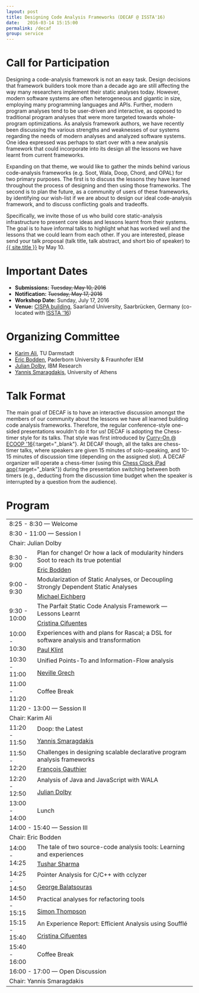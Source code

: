 ```yaml
---
layout: post
title: Designing Code Analysis Frameworks (DECAF @ ISSTA'16)
date:   2016-03-14 15:15:00
permalink: /decaf
group: service
---
```


# Call for Participation #
Designing a code-analysis framework is not an easy task. Design decisions that framework builders took more than a decade ago are still affecting the way many researchers implement their static analyses today. However, modern software systems are often heterogeneous and gigantic in size, employing many programming languages and APIs. Further, modern program analyses tend to be user-driven and interactive, as opposed to traditional program analyses that were more targeted towards whole-program optimizations. As analysis framework authors, we have recently been discussing the various strengths and weaknesses of our systems regarding the needs of modern analyses and analyzed software systems. One idea expressed was perhaps to start over with a new analysis framework that could incorporate into its design all the lessons we have learnt from current frameworks.

Expanding on that theme, we would like to gather the minds behind various code-analysis frameworks (e.g. Soot, Wala, Doop, Chord, and OPAL) for two primary purposes. The first is to discuss the lessons they have learned throughout the process of designing and then using those frameworks. The second is to plan the future, as a community of users of these frameworks, by identifying our wish-list if we are about to design our ideal code-analysis framework, and to discuss conflicting goals and tradeoffs.

Specifically, we invite those of us who build core static-analysis infrastructure to present core ideas and lessons learnt from their systems. The goal is to have informal talks to highlight what has worked well and the lessons that we could learn from each other. If you are interested, please send your talk proposal (talk title, talk abstract, and short bio of speaker) to <a href="mailto:{{ site.email }}">{{ site.title }}</a> by May 10.

# Important Dates #
* **Submissions:**   ~~Tuesday, May 10, 2016~~
* **Notification:**  ~~Tuesday, May 17, 2016~~
* **Workshop Date:** Sunday, July 17, 2016
* **Venue:**         <a href="https://issta2016.cispa.saarland/wp-content/uploads/2016/04/aula.jpg" target="_blank">CISPA building</a>, Saarland University, Saarbrücken, Germany (co-located with <a href="https://issta2016.cispa.saarland/workshops/" target="_blank">ISSTA '16</a>)

# Organizing Committee #
* <a href="http://karimali.ca" target="_blank">Karim Ali</a>, TU Darmstadt
* <a href="http://bodden.de" target="_blank">Eric Bodden</a>, Paderborn University & Fraunhofer IEM
* <a href="http://researcher.watson.ibm.com/researcher/view.php?person=us-dolby" target="_blank">Julian Dolby</a>, IBM Research
* <a href="http://smaragd.org" target="_blank">Yannis Smaragdakis</a>, University of Athens

# Talk Format #
The main goal of DECAF is to have an interactive discussion amongst the members of our community about the lessons we have all learned building code analysis frameworks. Therefore, the regular conference-style one-sided presentations wouldn't do it for us! DECAF is adopting the Chess-timer style for its talks. That style was first introduced by [Curry-On @ ECOOP &#39;16](http://curry-on.org/2016/){:target="_blank"}. At DECAF though, all the talks are chess-timer talks, where speakers are given 15 minutes of solo-speaking, and 10-15 minutes of discussion time (depending on the assigned slot). A DECAF organizer will operate a chess-timer (using this [Chess Clock iPad app](https://itunes.apple.com/us/app/chess-clock-merkmatics/id347870076?mt=8){:target="_blank"}) during the presentation switching between both timers (e.g., deducting from the discussion time budget when the speaker is interrupted by a question from the audience). 

# Program #

<table class="schedule">
	<colgroup width="15%"/>
	<colgroup width="85%"/>
	<tbody>
		<tr><td colspan="2" class="session">8:25 - 8:30 &mdash; Welcome</td></tr>
		<tr><td colspan="2" class="session">8:30 - 11:00 &mdash; Session I</td></tr>
		<tr><td colspan="2" class="chairs">Chair: Julian Dolby</td></tr>
		<tr>
			<td rowspan="2">8:30 - 9:00</td>
			<td class="title">Plan for change! Or how a lack of modularity hinders Soot to reach its true potential</td>
		</tr>
		<tr>
			<td class="speakers"><a href="http://www.bodden.de" target="_blank">Eric Bodden</a></td>
		</tr>
		<tr>
			<td rowspan="2">9:00 - 9:30</td>
			<td class="title">Modularization of Static Analyses, or Decoupling Strongly Dependent Static Analyses</td>
		</tr>
		<tr>
			<td class="speakers"><a href="http://michael-eichberg.de" target="_blank">Michael Eichberg</a></td>
		</tr>
		<tr>
			<td rowspan="2">9:30 - 10:00</td>
			<td class="title">The Parfait Static Code Analysis Framework — Lessons Learnt</td>
		</tr>
		<tr>
			<td class="speakers"><a href="https://labs.oracle.com/pls/apex/f?p=labs:bio:0:21" target="_blank">Cristina Cifuentes</a></td>
		</tr>
		<tr>
			<td rowspan="2">10:00 - 10:30</td>
			<td class="title">Experiences with and plans for Rascal; a DSL for software analysis and transformation</td>
		</tr>
		<tr>
			<td class="speakers"><a href="http://www.cwi.nl/~paulk" target="_blank">Paul Klint</a></td>
		</tr>
		<tr>
			<td rowspan="2">10:30 - 11:00</td>
			<td class="title">Unified Points-To and Information-Flow analysis</td>
		</tr>
		<tr>
			<td class="speakers"><a href="" target="_blank">Neville Grech</a></td>
		</tr>
		<tr>
			<td class="session">11:00 - 11:20</td>
			<td class="session">Coffee Break</td>
		</tr>
		<tr><td colspan="2" class="session">11:20 - 13:00 &mdash; Session II</td></tr>
		<tr><td colspan="2" class="chairs">Chair: Karim Ali</td></tr>
		<tr>
			<td rowspan="2">11:20 - 11:50</td>
			<td class="title">Doop: the Latest</td>
		</tr>
		<tr>
			<td class="speakers"><a href="http://smaragd.org" target="_blank">Yannis Smaragdakis</a></td>
		</tr>
		<tr>
			<td rowspan="2">11:50 - 12:20</td>
			<td class="title">Challenges in designing scalable declarative program analysis frameworks</td>
		</tr>
		<tr>
			<td class="speakers"><a href="https://labs.oracle.com/pls/apex/f?p=labs:bio:0:2080" target="_blank">François Gauthier</a></td>
		</tr>
		<tr>
			<td rowspan="2">12:20 - 12:50</td>
			<td class="title">Analysis of Java and JavaScript with WALA</td>
		</tr>
		<tr>
			<td class="speakers"><a href="http://researcher.watson.ibm.com/researcher/view.php?person=us-dolby" target="_blank">Julian Dolby</a></td>
		</tr>
		<tr>
			<td class="session">13:00 - 14:00</td>
			<td class="session">Lunch</td>
		</tr>
		<tr><td colspan="2" class="session">14:00 - 15:40 &mdash; Session III</td></tr>
		<tr><td colspan="2" class="chairs">Chair: Eric Bodden</td></tr>
		<tr>
			<td rowspan="2">14:00 - 14:25</td>
			<td class="title">The tale of two source-code analysis tools: Learning and experiences</td>
		</tr>
		<tr>
			<td class="speakers"><a href="http://www.tusharma.in" target="_blank">Tushar Sharma</a></td>
		</tr>
		<tr>
			<td rowspan="2">14:25 - 14:50</td>
			<td class="title">Pointer Analysis for C/C++ with cclyzer</td>
		</tr>
		<tr>
			<td class="speakers"><a href="http://gbalats.github.io" target="_blank">George Balatsouras</a></td>
		</tr>
		<tr>
			<td rowspan="2">14:50 - 15:15</td>
			<td class="title">Practical analyses for refactoring tools</td>
		</tr>
		<tr>
			<td class="speakers"><a href="http://www.cs.kent.ac.uk/~sjt/" target="_blank">Simon Thompson</a></td>
		</tr>
		<tr>
			<td rowspan="2">15:15 - 15:40</td>
			<td class="title">An Experience Report: Efficient Analysis using Soufflé</td>
		</tr>
		<tr>
			<td class="speakers"><a href="https://labs.oracle.com/pls/apex/f?p=labs:bio:0:21" target="_blank">Cristina Cifuentes</a></td>
		</tr>
		<tr>
			<td class="session">15:40 - 16:00</td>
			<td class="session">Coffee Break</td>
		</tr>
		<tr><td colspan="2" class="session">16:00 - 17:00 &mdash; Open Discussion</td></tr>
		<tr><td colspan="2" class="lastchairs">Chair: Yannis Smaragdakis</td></tr>
	</tbody>
</table>
